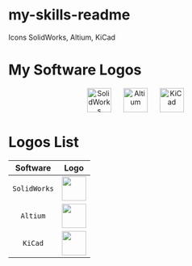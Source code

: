 # my-skills-readme
Icons SolidWorks, Altium, KiCad
# My Software Logos

<p align="center">
  <img src="./icons/SolidWorks.svg" width="48" alt="SolidWorks" style="margin:0 10px"/>
  <img src="./icons/Altium.svg" width="48" alt="Altium" style="margin:0 10px"/>
  <img src="./icons/KiCad.jpeg" width="48" alt="KiCad" style="margin:0 10px"/>
</p>

# Logos List

|      Software      |                         Logo                          |
| :----------------: | :---------------------------------------------------: |
|     `SolidWorks`   | <img src="./icons/SolidWorks.svg" width="48">         |
|       `Altium`     | <img src="./icons/Altium.svg" width="48">            |
|       `KiCad`      | <img src="./icons/KiCad.jpeg" width="48">            |
